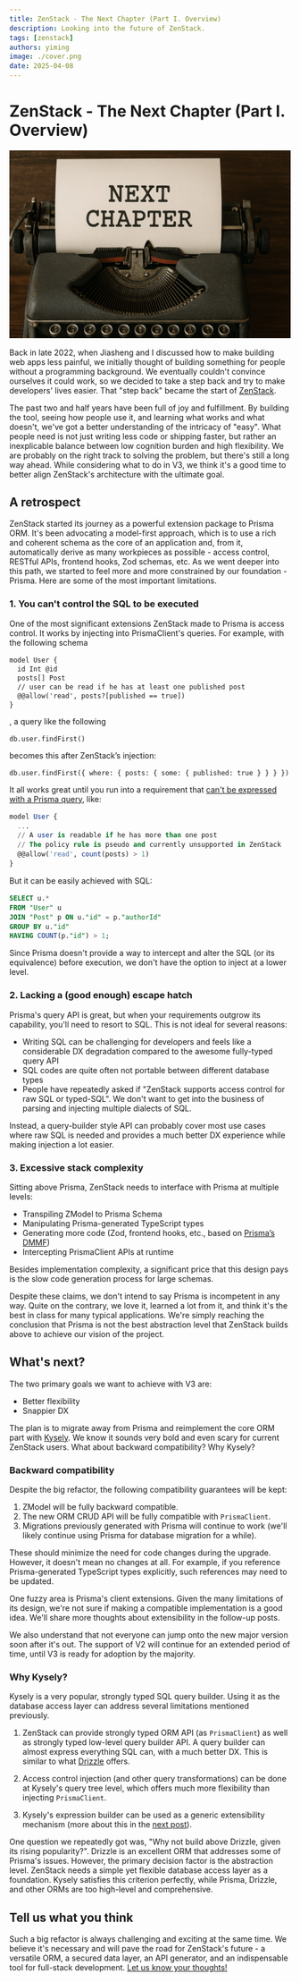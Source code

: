 ```yaml
---
title: ZenStack - The Next Chapter (Part I. Overview)
description: Looking into the future of ZenStack.
tags: [zenstack]
authors: yiming
image: ./cover.png
date: 2025-04-08
---
```


# ZenStack - The Next Chapter (Part I. Overview)

![Cover Image](./cover.png)

Back in late 2022, when Jiasheng and I discussed how to make building web apps less painful, we initially thought of building something for people without a programming background. We eventually couldn't convince ourselves it could work, so we decided to take a step back and try to make developers' lives easier. That "step back" became the start of [ZenStack](https://zenstack.dev).

The past two and half years have been full of joy and fulfillment. By building the tool, seeing how people use it, and learning what works and what doesn't, we've got a better understanding of the intricacy of "easy". What people need is not just writing less code or shipping faster, but rather an inexplicable balance between low cognition burden and high flexibility. We are probably on the right track to solving the problem, but there's still a long way ahead. While considering what to do in V3, we think it's a good time to better align ZenStack's architecture with the ultimate goal.

<!-- truncate -->

## A retrospect

ZenStack started its journey as a powerful extension package to Prisma ORM. It's been advocating a model-first approach, which is to use a rich and coherent schema as the core of an application and, from it, automatically derive as many workpieces as possible - access control, RESTful APIs, frontend hooks, Zod schemas, etc. As we went deeper into this path, we started to feel more and more constrained by our foundation - Prisma. Here are some of the most important limitations.

### 1. You can't control the SQL to be executed

One of the most significant extensions ZenStack made to Prisma is access control. It works by injecting into PrismaClient's queries. For example, with the following schema

```tsx
model User {
  id Int @id
  posts[] Post
  // user can be read if he has at least one published post
  @@allow('read', posts?[published == true])
}
```

, a query like the following

```tsx
db.user.findFirst()
```

becomes this after ZenStack’s injection:

```tsx
db.user.findFirst({ where: { posts: { some: { published: true } } } })
```

It all works great until you run into a requirement that [can't be expressed with a Prisma query](https://github.com/prisma/prisma/issues/8935), like:

```sql
model User {
  ...
  // A user is readable if he has more than one post
  // The policy rule is pseudo and currently unsupported in ZenStack
  @@allow('read', count(posts) > 1)
}
```

But it can be easily achieved with SQL:

```sql
SELECT u.*
FROM "User" u
JOIN "Post" p ON u."id" = p."authorId"
GROUP BY u."id"
HAVING COUNT(p."id") > 1;
```

Since Prisma doesn't provide a way to intercept and alter the SQL (or its equivalence) before execution, we don't have the option to inject at a lower level.

### 2. Lacking a (good enough) escape hatch

Prisma's query API is great, but when your requirements outgrow its capability, you'll need to resort to SQL. This is not ideal for several reasons:

- Writing SQL can be challenging for developers and feels like a considerable DX degradation compared to the awesome fully-typed query API
- SQL codes are quite often not portable between different database types
- People have repeatedly asked if "ZenStack supports access control for raw SQL or typed-SQL". We don't want to get into the business of parsing and injecting multiple dialects of SQL.

Instead, a query-builder style API can probably cover most use cases where raw SQL is needed and provides a much better DX experience while making injection a lot easier.

### 3. Excessive stack complexity

Sitting above Prisma, ZenStack needs to interface with Prisma at multiple levels:

- Transpiling ZModel to Prisma Schema
- Manipulating Prisma-generated TypeScript types
- Generating more code (Zod, frontend hooks, etc., based on [Prisma’s DMMF](https://github.com/prisma/prisma/blob/main/ARCHITECTURE.md#the-dmmf-or-data-model-meta-format))
- Intercepting PrismaClient APIs at runtime

Besides implementation complexity, a significant price that this design pays is the slow code generation process for large schemas.

Despite these claims, we don't intend to say Prisma is incompetent in any way. Quite on the contrary, we love it, learned a lot from it, and think it's the best in class for many typical applications. We're simply reaching the conclusion that Prisma is not the best abstraction level that ZenStack builds above to achieve our vision of the project.

## What's next?

The two primary goals we want to achieve with V3 are:

- Better flexibility
- Snappier DX

The plan is to migrate away from Prisma and reimplement the core ORM part with [Kysely](https://kysely.dev/). We know it sounds very bold and even scary for current ZenStack users. What about backward compatibility? Why Kysely?

### Backward compatibility

Despite the big refactor, the following compatibility guarantees will be kept:

1. ZModel will be fully backward compatible.
2. The new ORM CRUD API will be fully compatible with `PrismaClient`.
3. Migrations previously generated with Prisma will continue to work (we'll likely continue using Prisma for database migration for a while).

These should minimize the need for code changes during the upgrade. However, it doesn't mean no changes at all. For example, if you reference Prisma-generated TypeScript types explicitly, such references may need to be updated.

One fuzzy area is Prisma's client extensions. Given the many limitations of its design, we're not sure if making a compatible implementation is a good idea. We'll share more thoughts about extensibility in the follow-up posts.

We also understand that not everyone can jump onto the new major version soon after it's out. The support of V2 will continue for an extended period of time, until V3 is ready for adoption by the majority.

### Why Kysely?

Kysely is a very popular, strongly typed SQL query builder. Using it as the database access layer can address several limitations mentioned previously.

1. ZenStack can provide strongly typed ORM API (as `PrismaClient`) as well as strongly typed low-level query builder API. A query builder can almost express everything SQL can, with a much better DX. This is similar to what [Drizzle](https://orm.drizzle.team/) offers.
   
2. Access control injection (and other query transformations) can be done at Kysely's query tree level, which offers much more flexibility than injecting `PrismaClient`.
   
3. Kysely's expression builder can be used as a generic extensibility mechanism (more about this in the [next post](../next-chapter-2/index.md)).

One question we repeatedly got was, "Why not build above Drizzle, given its rising popularity?". Drizzle is an excellent ORM that addresses some of Prisma's issues. However, the primary decision factor is the abstraction level. ZenStack needs a simple yet flexible database access layer as a foundation. Kysely satisfies this criterion perfectly, while Prisma, Drizzle, and other ORMs are too high-level and comprehensive.

## Tell us what you think

Such a big refactor is always challenging and exciting at the same time. We believe it's necessary and will pave the road for ZenStack's future - a versatile ORM, a secured data layer, an API generator, and an indispensable tool for full-stack development. [Let us know your thoughts!](https://discord.com/channels/1035538056146595961/1352359627525718056)
